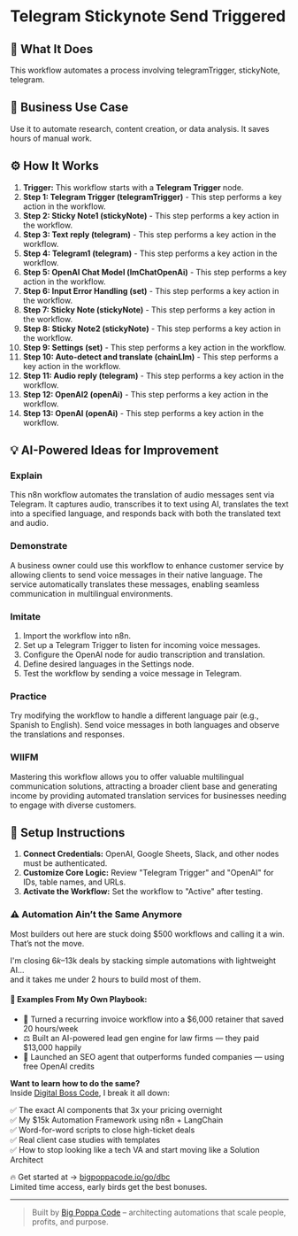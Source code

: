# Telegram Stickynote Send Triggered

## 🚀 What It Does
This workflow automates a process involving telegramTrigger, stickyNote, telegram.

## 💼 Business Use Case
Use it to automate research, content creation, or data analysis. It saves hours of manual work.

## ⚙️ How It Works
1.  **Trigger:** This workflow starts with a **Telegram Trigger** node.
2. **Step 1: Telegram Trigger (telegramTrigger)** - This step performs a key action in the workflow.
3. **Step 2: Sticky Note1 (stickyNote)** - This step performs a key action in the workflow.
4. **Step 3: Text reply (telegram)** - This step performs a key action in the workflow.
5. **Step 4: Telegram1 (telegram)** - This step performs a key action in the workflow.
6. **Step 5: OpenAI Chat Model (lmChatOpenAi)** - This step performs a key action in the workflow.
7. **Step 6: Input Error Handling (set)** - This step performs a key action in the workflow.
8. **Step 7: Sticky Note (stickyNote)** - This step performs a key action in the workflow.
9. **Step 8: Sticky Note2 (stickyNote)** - This step performs a key action in the workflow.
10. **Step 9: Settings (set)** - This step performs a key action in the workflow.
11. **Step 10: Auto-detect and translate (chainLlm)** - This step performs a key action in the workflow.
12. **Step 11: Audio reply (telegram)** - This step performs a key action in the workflow.
13. **Step 12: OpenAI2 (openAi)** - This step performs a key action in the workflow.
14. **Step 13: OpenAI (openAi)** - This step performs a key action in the workflow.

## 💡 AI-Powered Ideas for Improvement
### Explain
This n8n workflow automates the translation of audio messages sent via Telegram. It captures audio, transcribes it to text using AI, translates the text into a specified language, and responds back with both the translated text and audio.

### Demonstrate
A business owner could use this workflow to enhance customer service by allowing clients to send voice messages in their native language. The service automatically translates these messages, enabling seamless communication in multilingual environments.

### Imitate
1. Import the workflow into n8n.
2. Set up a Telegram Trigger to listen for incoming voice messages.
3. Configure the OpenAI node for audio transcription and translation.
4. Define desired languages in the Settings node.
5. Test the workflow by sending a voice message in Telegram.

### Practice
Try modifying the workflow to handle a different language pair (e.g., Spanish to English). Send voice messages in both languages and observe the translations and responses.

### WIIFM
Mastering this workflow allows you to offer valuable multilingual communication solutions, attracting a broader client base and generating income by providing automated translation services for businesses needing to engage with diverse customers.

## 🔧 Setup Instructions
1. **Connect Credentials:** OpenAI, Google Sheets, Slack, and other nodes must be authenticated.
2. **Customize Core Logic:** Review "Telegram Trigger" and "OpenAI" for IDs, table names, and URLs.
3. **Activate the Workflow:** Set the workflow to "Active" after testing.

### ⚠️ Automation Ain’t the Same Anymore

Most builders out here are stuck doing $500 workflows and calling it a win.  
That’s not the move.  

I'm closing $6k–$13k deals by stacking simple automations with lightweight AI...  
and it takes me under 2 hours to build most of them.

#### 🧠 Examples From My Own Playbook:
- 🔁 Turned a recurring invoice workflow into a $6,000 retainer that saved 20 hours/week  
- ⚖️ Built an AI-powered lead gen engine for law firms — they paid $13,000 happily  
- 🚀 Launched an SEO agent that outperforms funded companies — using free OpenAI credits  

**Want to learn how to do the same?**  
Inside [Digital Boss Code](https://bigpoppacode.io/go/dbc), I break it all down:

✅ The exact AI components that 3x your pricing overnight  
✅ My $15k Automation Framework using n8n + LangChain  
✅ Word-for-word scripts to close high-ticket deals  
✅ Real client case studies with templates  
✅ How to stop looking like a tech VA and start moving like a Solution Architect  

🔥 Get started at → [bigpoppacode.io/go/dbc](https://bigpoppacode.io/go/dbc)  
Limited time access, early birds get the best bonuses.

---
> Built by [Big Poppa Code](https://bigpoppacode.io) – architecting automations that scale people, profits, and purpose.
